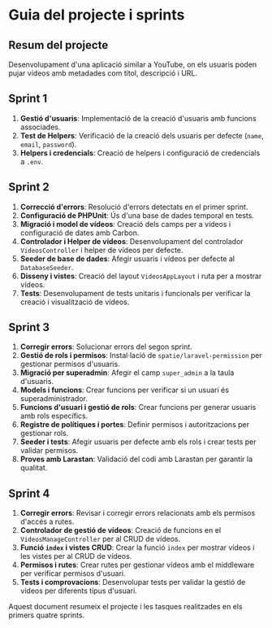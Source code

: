 # Guia del projecte i sprints

## Resum del projecte
Desenvolupament d'una aplicació similar a YouTube, on els usuaris poden pujar vídeos amb metadades com títol, descripció i URL.

## Sprint 1
1. **Gestió d'usuaris**: Implementació de la creació d'usuaris amb funcions associades.
2. **Test de Helpers**: Verificació de la creació dels usuaris per defecte (`name`, `email`, `password`).
3. **Helpers i credencials**: Creació de helpers i configuració de credencials a `.env`.

## Sprint 2
1. **Correcció d'errors**: Resolució d'errors detectats en el primer sprint.
2. **Configuració de PHPUnit**: Ús d'una base de dades temporal en tests.
3. **Migració i model de vídeos**: Creació dels camps per a vídeos i configuració de dates amb Carbon.
4. **Controlador i Helper de vídeos**: Desenvolupament del controlador `VideosController` i helper de vídeos per defecte.
5. **Seeder de base de dades**: Afegir usuaris i vídeos per defecte al `DatabaseSeeder`.
6. **Disseny i vistes**: Creació del layout `VideosAppLayout` i ruta per a mostrar vídeos.
7. **Tests**: Desenvolupament de tests unitaris i funcionals per verificar la creació i visualització de vídeos.

## Sprint 3
1. **Corregir errors**: Solucionar errors del segon sprint.
2. **Gestió de rols i permisos**: Instal·lació de `spatie/laravel-permission` per gestionar permisos d'usuaris.
3. **Migració per superadmin**: Afegir el camp `super_admin` a la taula d'usuaris.
4. **Models i funcions**: Crear funcions per verificar si un usuari és superadministrador.
5. **Funcions d'usuari i gestió de rols**: Crear funcions per generar usuaris amb rols específics.
6. **Registre de polítiques i portes**: Definir permisos i autoritzacions per gestionar rols.
7. **Seeder i tests**: Afegir usuaris per defecte amb els rols i crear tests per validar permisos.
8. **Proves amb Larastan**: Validació del codi amb Larastan per garantir la qualitat.

## Sprint 4
1. **Corregir errors**: Revisar i corregir errors relacionats amb els permisos d'accés a rutes.
2. **Controlador de gestió de vídeos**: Creació de funcions en el `VideosManageController` per al CRUD de vídeos.
3. **Funció `index` i vistes CRUD**: Crear la funció `index` per mostrar vídeos i les vistes per al CRUD de vídeos.
4. **Permisos i rutes**: Crear rutes per gestionar vídeos amb el middleware per verificar permisos d'usuari.
5. **Tests i comprovacions**: Desenvolupar tests per validar la gestió de vídeos per diferents tipus d'usuari.

Aquest document resumeix el projecte i les tasques realitzades en els primers quatre sprints.
